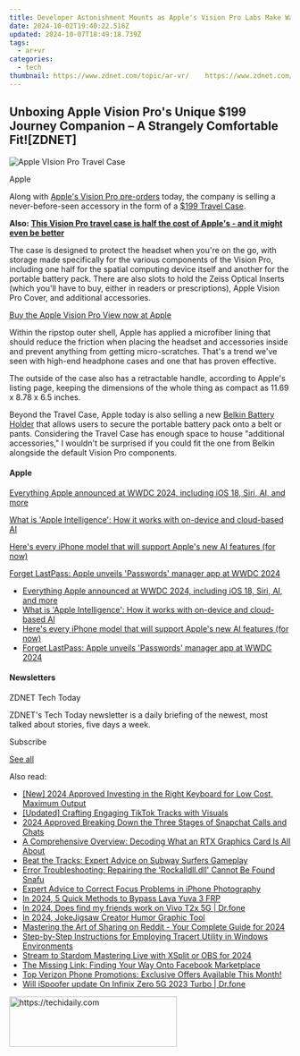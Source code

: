 ```yaml
---
title: Developer Astonishment Mounts as Apple's Vision Pro Labs Make Waves - Insights From the Source | ZDNet
date: 2024-10-02T19:40:22.516Z
updated: 2024-10-07T18:49:18.739Z
tags:
  - ar+vr
categories:
  - tech
thumbnail: https://www.zdnet.com/topic/ar-vr/    https://www.zdnet.com/a/img/resize/4cab793d0f5739380e0a3952dcc447ac101a9ae7/2023/06/05/e4b628db-8f4c-4940-860b-98c486105c86/dsc09845.jpg?width=170&height=96&fit=crop&auto=webp
---
```


## Unboxing Apple Vision Pro's Unique $199 Journey Companion – A Strangely Comfortable Fit![ZDNET]

![Apple VIsion Pro Travel Case](https://www.zdnet.com/a/img/resize/b07d9a769e671d04883cadfa09baa93ea1fc4cdb/2024/01/19/9d6b9ecf-7934-48a0-a59e-55d05345ecb2/mw2f3.jpg?auto=webp&precrop=1000,562,x0,y196&width=1280)

Apple

Along with [Apple's Vision Pro pre-orders](https://apple.sjv.io/c/159047/435031/7613?&sharedid=zdnet&partnerpropertyid=1980086&u=https%3A%2F%2Fwww.apple.com%2Fapple-vision-pro%2F&subId1=zd-%5F%5FCOM%5FCLICK%5FID%5F%5F-dtp) today, the company is selling a never-before-seen accessory in the form of a [$199 Travel Case](https://apple.sjv.io/c/159047/435031/7613?&sharedid=zdnet&partnerpropertyid=1980086&u=https%3A%2F%2Fwww.apple.com%2Fshop%2Fproduct%2FMW2F3LL%2FA%2Fapple-vision-pro-travel-case&subId1=zd-%5F%5FCOM%5FCLICK%5FID%5F%5F-dtp).

**Also: [This Vision Pro travel case is half the cost of Apple's - and it might even be better](https://www.zdnet.com/article/this-vision-pro-travel-case-is-half-the-cost-of-apples-and-it-might-even-be-better-nice-dot-1/)**

The case is designed to protect the headset when you're on the go, with storage made specifically for the various components of the Vision Pro, including one half for the spatial computing device itself and another for the portable battery pack. There are also slots to hold the Zeiss Optical Inserts (which you'll have to buy, either in readers or prescriptions), Apple Vision Pro Cover, and additional accessories.

[Buy the Apple Vision Pro View now at Apple](https://apple.sjv.io/c/159047/435031/7613?&sharedid=zdnet&partnerpropertyid=1980086&u=https%3A%2F%2Fwww.apple.com%2Fapple-vision-pro%2F&subId1=zd-%5F%5FCOM%5FCLICK%5FID%5F%5F-dtp)

Within the ripstop outer shell, Apple has applied a microfiber lining that should reduce the friction when placing the headset and accessories inside and prevent anything from getting micro-scratches. That's a trend we've seen with high-end headphone cases and one that has proven effective.

The outside of the case also has a retractable handle, according to Apple's listing page, keeping the dimensions of the whole thing as compact as 11.69 x 8.78 x 6.5 inches.

Beyond the Travel Case, Apple today is also selling a new [Belkin Battery Holder](https://apple.sjv.io/c/159047/435031/7613?&sharedid=zdnet&partnerpropertyid=1980086&u=https%3A%2F%2Fwww.apple.com%2Fshop%2Fproduct%2FHRDR2ZM%2FA%2Fbelkin-battery-holder-for-apple-vision-pro&subId1=zd-%5F%5FCOM%5FCLICK%5FID%5F%5F-dtp) that allows users to secure the portable battery pack onto a belt or pants. Considering the Travel Case has enough space to house "additional accessories," I wouldn't be surprised if you could fit the one from Belkin alongside the default Vision Pro components.

#### Apple

[Everything Apple announced at WWDC 2024, including iOS 18, Siri, AI, and more](https://www.zdnet.com/article/every-new-feature-apple-unveiled-for-iphone-ipad-mac-and-more-this-fall-including-ai/ "Everything Apple announced at WWDC 2024, including iOS 18, Siri, AI, and more")

[What is 'Apple Intelligence': How it works with on-device and cloud-based AI](https://www.zdnet.com/article/what-is-apple-intelligence-everything-to-know-about-ai-features-coming-to-iphones-macs-and-ipads/ "What is 'Apple Intelligence': How it works with on-device and cloud-based AI")

[Here's every iPhone model that will support Apple's new AI features (for now)](https://www.zdnet.com/article/ios-18-1-update-every-iphone-model-that-will-support-apples-new-ai-features-for-now/ "Here's every iPhone model that will support Apple's new AI features (for now)")

[Forget LastPass: Apple unveils 'Passwords' manager app at WWDC 2024](https://www.zdnet.com/article/forget-lastpass-apple-unveils-passwords-manager-app-at-wwdc-2024/ "Forget LastPass: Apple unveils 'Passwords' manager app at WWDC 2024")

* [Everything Apple announced at WWDC 2024, including iOS 18, Siri, AI, and more](https://www.zdnet.com/article/every-new-feature-apple-unveiled-for-iphone-ipad-mac-and-more-this-fall-including-ai/ "Everything Apple announced at WWDC 2024, including iOS 18, Siri, AI, and more")
* [What is 'Apple Intelligence': How it works with on-device and cloud-based AI](https://www.zdnet.com/article/what-is-apple-intelligence-everything-to-know-about-ai-features-coming-to-iphones-macs-and-ipads/ "What is 'Apple Intelligence': How it works with on-device and cloud-based AI")
* [Here's every iPhone model that will support Apple's new AI features (for now)](https://www.zdnet.com/article/ios-18-1-update-every-iphone-model-that-will-support-apples-new-ai-features-for-now/ "Here's every iPhone model that will support Apple's new AI features (for now)")
* [Forget LastPass: Apple unveils 'Passwords' manager app at WWDC 2024](https://www.zdnet.com/article/forget-lastpass-apple-unveils-passwords-manager-app-at-wwdc-2024/ "Forget LastPass: Apple unveils 'Passwords' manager app at WWDC 2024")

#### Newsletters

ZDNET Tech Today

ZDNET's Tech Today newsletter is a daily briefing of the newest, most talked about stories, five days a week.

 Subscribe

[See all](https://www.zdnet.com/newsletters/)

<ins class="adsbygoogle"
     style="display:block"
     data-ad-format="autorelaxed"
     data-ad-client="ca-pub-7571918770474297"
     data-ad-slot="1223367746"></ins>

<ins class="adsbygoogle"
     style="display:block"
     data-ad-client="ca-pub-7571918770474297"
     data-ad-slot="8358498916"
     data-ad-format="auto"
     data-full-width-responsive="true"></ins>

<span class="atpl-alsoreadstyle">Also read:</span>
<div><ul>
<li><a href="https://desktop-recording.techidaily.com/new-2024-approved-investing-in-the-right-keyboard-for-low-cost-maximum-output/"><u>[New] 2024 Approved Investing in the Right Keyboard for Low Cost, Maximum Output</u></a></li>
<li><a href="https://tiktok-clips.techidaily.com/updated-crafting-engaging-tiktok-tracks-with-visuals/"><u>[Updated] Crafting Engaging TikTok Tracks with Visuals</u></a></li>
<li><a href="https://snapchat-videos.techidaily.com/2024-approved-breaking-down-the-three-stages-of-snapchat-calls-and-chats/"><u>2024 Approved Breaking Down the Three Stages of Snapchat Calls and Chats</u></a></li>
<li><a href="https://techno-recovery.techidaily.com/a-comprehensive-overview-decoding-what-an-rtx-graphics-card-is-all-about/"><u>A Comprehensive Overview: Decoding What an RTX Graphics Card Is All About</u></a></li>
<li><a href="https://techno-recovery.techidaily.com/beat-the-tracks-expert-advice-on-subway-surfers-gameplay/"><u>Beat the Tracks: Expert Advice on Subway Surfers Gameplay</u></a></li>
<li><a href="https://techno-recovery.techidaily.com/error-troubleshooting-repairing-the-rockalldlldll-cannot-be-found-snafu/"><u>Error Troubleshooting: Repairing the 'Rockalldll.dll' Cannot Be Found Snafu</u></a></li>
<li><a href="https://techno-recovery.techidaily.com/expert-advice-to-correct-focus-problems-in-iphone-photography/"><u>Expert Advice to Correct Focus Problems in iPhone Photography</u></a></li>
<li><a href="https://android-frp.techidaily.com/in-2024-5-quick-methods-to-bypass-lava-yuva-3-frp-by-drfone-android/"><u>In 2024, 5 Quick Methods to Bypass Lava Yuva 3 FRP</u></a></li>
<li><a href="https://location-social.techidaily.com/in-2024-does-find-my-friends-work-on-vivo-t2x-5g-drfone-by-drfone-virtual-android/"><u>In 2024, Does find my friends work on Vivo T2x 5G | Dr.fone</u></a></li>
<li><a href="https://extra-approaches.techidaily.com/in-2024-jokejigsaw-creator-humor-graphic-tool/"><u>In 2024, JokeJigsaw Creator Humor Graphic Tool</u></a></li>
<li><a href="https://extra-skills.techidaily.com/mastering-the-art-of-sharing-on-reddit-your-complete-guide-for-2024/"><u>Mastering the Art of Sharing on Reddit - Your Complete Guide for 2024</u></a></li>
<li><a href="https://techno-recovery.techidaily.com/step-by-step-instructions-for-employing-tracert-utility-in-windows-environments/"><u>Step-by-Step Instructions for Employing Tracert Utility in Windows Environments</u></a></li>
<li><a href="https://vp-tips.techidaily.com/stream-to-stardom-mastering-live-with-xsplit-or-obs-for-2024/"><u>Stream to Stardom Mastering Live with XSplit or OBS for 2024</u></a></li>
<li><a href="https://techno-recovery.techidaily.com/the-missing-link-finding-your-way-onto-facebook-marketplace/"><u>The Missing Link: Finding Your Way Onto Facebook Marketplace</u></a></li>
<li><a href="https://techno-recovery.techidaily.com/1722902312664-top-verizon-phone-promotions-exclusive-offers-available-this-month/"><u>Top Verizon Phone Promotions: Exclusive Offers Available This Month!</u></a></li>
<li><a href="https://fake-location.techidaily.com/will-ispoofer-update-on-infinix-zero-5g-2023-turbo-drfone-by-drfone-virtual-android/"><u>Will iSpoofer update On Infinix Zero 5G 2023 Turbo | Dr.fone</u></a></li>
</ul></div>

<!-- affiliate ads begin -->
<a href="https://laganoo.pxf.io/c/5597632/1657396/16446" target="_top" id="1657396">
  <img src="//a.impactradius-go.com/display-ad/16446-1657396" border="0" alt="https://techidaily.com" width="300" height="90"/>
</a>
<img height="0" width="0" src="https://laganoo.pxf.io/i/5597632/1657396/16446" style="position:absolute;visibility:hidden;" border="0" />
<!-- affiliate ads end -->

